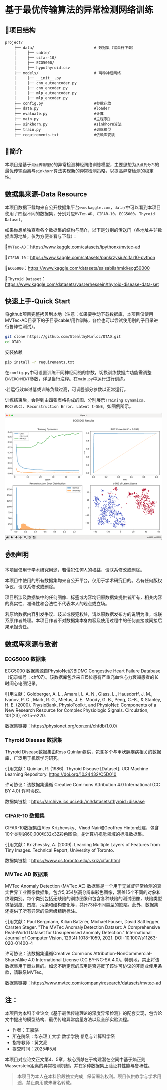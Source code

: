 # 基于最优传输算法的异常检测网络训练


## 📒项目结构

```
project/
    ├── data/                           # 数据集（需自行下载）
    │     ├── cable/
    │     ├── cifar-10/
    │     ├── ECG5000/
    │     ├── hypothyroid.csv
    ├── models/                         # 两种神经网络
    │     ├── __init__.py
    │     ├── cnn_autoencoder.py
    │     ├── cnn_encoder.py
    │     ├── mlp_autoencoder.py
    │     ├── mlp_encoder.py
    ├── config.py                       #参数存放
    ├── data.py                         #loader
    ├── evaluate.py                     #计算
    ├── main.py                         #主程序👏
    ├── sinkhorn.py                     #sinkhorn算法
    ├── train.py                        #训练模型
    ├── requirements.txt                #依赖库安装
```

## 👐简介

本项目是基于`最优传输理论`的异常检测神经网络训练模型，主要思想为`从点到分布`的最优传输距离与`sinkhorn`算法实现新的异常检测策略，以提高异常检测的稳定性。


## 数据集来源-Data Resource

本项目数据下载均来自公开数据集平台`www.kaggle.com`，`data/`中可以看到本项目使用了四组不同的数据集，分别对应`MVTec-AD`、`CIFAR-10`、`ECG5000`、`Thyroid Dataset`。

如果你想单独查看各个数据集的结构与简介，以下是分别的传送门（各地址并非数据库源地址，仅为方便查看与下载）：

🚀`MVTec-AD`：https://www.kaggle.com/datasets/ipythonx/mvtec-ad

🚀`CIFAR-10`：https://www.kaggle.com/datasets/pankrzysiu/cifar10-python

🚀`ECG5000`：https://www.kaggle.com/datasets/salsabilahmid/ecg50000

🚀`Thyroid Dataset`：https://www.kaggle.com/datasets/yasserhessein/thyroid-disease-data-set


## 快速上手-Quick Start
将github项目完整拷贝到本地（注意：如果要手动下载数据库，本项目仅使用MVTec-AD目录下的子目录cable/用作训练，各位也可以尝试使用别的子目录进行鲁棒性测试）。

```bash
git clone https://github.com/StealthyMurloc/OTAD.git
cd OTAD
```

安装依赖

```bash
pip install -r requirements.txt
```

在`config.py`中可设置训练不同神经网络的参数，切换训练数据库功能需调整`ENVIRONMENT`参数，详见当行注释。在`main.py`中运行进行训练。

·若运行效率过低或训练负载过高，可调整部分参数以正常运行。


训练结束后，会得到由四张表格构成的图，分别展示`Training Dynamics`、`ROC(AUC)`、`Reconstruction Error`、`Latent t-SNE`，如图例所示。

![img.png](img.png)

## ☝️🤓声明
本项目仅用于学术研究用途，若侵犯任何人的权益，请联系修改或删除。

本项目中使用的所有数据集均来自公开平台，仅用于学术研究目的。若有任何版权争议，请联系修改或删除。

项目所涉及数据集中的任何图像、标签或内容均归原数据集提供者所有，相关内容的真实性、准确性和合法性不代表本人的观点或立场。

若原始数据内容引发争议、歧义或侵犯权益，请以原数据发布方的说明为准，或联系原作者处理。本项目作者不对数据集本身内容及使用过程中的任何直接或间接后果承担责任。
## 数据库来源与致谢
### ECG5000 数据集
ECG5000 数据集源自PhysioNet的BIDMC Congestive Heart Failure Database（记录编号：chf07）。该数据库包含来自15位患有严重充血性心力衰竭患者的长时间心电图记录。

引用文献：Goldberger, A. L., Amaral, L. A. N., Glass, L., Hausdorff, J. M., Ivanov, P. C., Mark, R. G., Mietus, J. E., Moody, G. B., Peng, C.-K., & Stanley, H. E. (2000). PhysioBank, PhysioToolkit, and PhysioNet: Components of a New Research Resource for Complex Physiologic Signals. Circulation, 101(23), e215–e220.

数据集链接：https://physionet.org/content/chfdb/1.0.0/

### Thyroid Disease 数据集
Thyroid Disease数据集由Ross Quinlan提供，包含多个与甲状腺疾病相关的数据库，广泛用于机器学习研究。

引用文献：Quinlan, R. (1986). Thyroid Disease [Dataset]. UCI Machine Learning Repository. https://doi.org/10.24432/C5D010

许可协议：该数据集遵循 Creative Commons Attribution 4.0 International (CC BY 4.0) 许可协议。

数据集链接：https://archive.ics.uci.edu/ml/datasets/thyroid+disease

### CIFAR-10 数据集
CIFAR-10数据集由Alex Krizhevsky、Vinod Nair和Geoffrey Hinton创建，包含10个类别的60,000张32x32彩色图像，是计算机视觉领域的标准数据集。

引用文献：Krizhevsky, A. (2009). Learning Multiple Layers of Features from Tiny Images. Technical Report, University of Toronto.

数据集链接：https://www.cs.toronto.edu/~kriz/cifar.html

### MVTec AD 数据集
MVTec Anomaly Detection (MVTec AD) 数据集是一个用于无监督异常检测的真实世界工业图像数据集，包含5,354张高分辨率彩色图像，涵盖15个不同的对象和纹理类别。每个类别包括无缺陷的训练图像和包含各种缺陷的测试图像，缺陷类型包括划痕、凹痕、污染和结构变化等，共计73种不同类型的缺陷。此外，数据集还提供了所有异常的像素级精确标注。

引用文献：Paul Bergmann, Kilian Batzner, Michael Fauser, David Sattlegger, Carsten Steger. "The MVTec Anomaly Detection Dataset: A Comprehensive Real-World Dataset for Unsupervised Anomaly Detection." International Journal of Computer Vision, 129(4):1038–1059, 2021. DOI: 10.1007/s11263-020-01400-4

许可协议：该数据集遵循Creative Commons Attribution-NonCommercial-ShareAlike 4.0 International License (CC BY-NC-SA 4.0)。特别地，禁止将该数据集用于商业目的。如您不确定您的应用是否违反了该许可协议的非商业使用条款，请联系MVTec。

数据集链接：https://www.mvtec.com/company/research/datasets/mvtec-ad

## 注：

本项目为本科毕业论文《基于最优传输理论的深度异常检测》的配套实现，包含论文中提出的模型结构、最优传输异常度量方法以及全部实验流程。

- 作者：王嘉骆  
- 所在院系：华东理工大学 数学学院 信息与计算科学系  
- 指导教师：黄文亮
- 提交时间：2025年5月  

本项目对应论文正文第4、5章，核心贡献在于构建潜在空间中基于熵正则Wasserstein距离的异常检测机制，并在多种数据集上验证其性能与鲁棒性。

> 本项目为本人在本科阶段独立完成，保留署名权利。项目仅供教学与学术用途，禁止商用或未署名转载。
